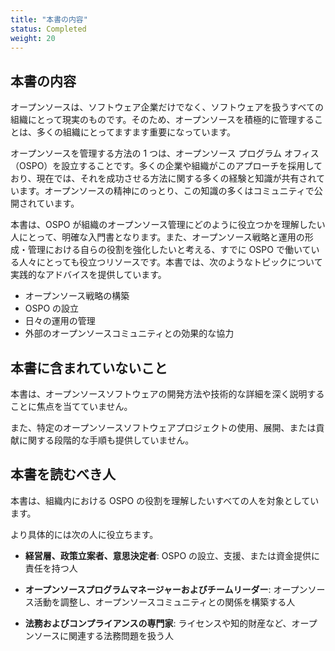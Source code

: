 ```yaml
---
title: "本書の内容"
status: Completed
weight: 20
---
```


## 本書の内容

オープンソースは、ソフトウェア企業だけでなく、ソフトウェアを扱うすべての組織にとって現実のものです。そのため、オープンソースを積極的に管理することは、多くの組織にとってますます重要になっています。

オープンソースを管理する方法の 1 つは、オープンソース プログラム オフィス（OSPO）を設立することです。多くの企業や組織がこのアプローチを採用しており、現在では、それを成功させる方法に関する多くの経験と知識が共有されています。オープンソースの精神にのっとり、この知識の多くはコミュニティで公開されています。

本書は、OSPO が組織のオープンソース管理にどのように役立つかを理解したい人にとって、明確な入門書となります。また、オープンソース戦略と運用の形成・管理における自らの役割を強化したいと考える、すでに OSPO で働いている人々にとっても役立つリソースです。本書では、次のようなトピックについて実践的なアドバイスを提供しています。

* オープンソース戦略の構築
* OSPO の設立
* 日々の運用の管理
* 外部のオープンソースコミュニティとの効果的な協力

## 本書に含まれていないこと

本書は、オープンソースソフトウェアの開発方法や技術的な詳細を深く説明することに焦点を当てていません。

また、特定のオープンソースソフトウェアプロジェクトの使用、展開、または貢献に関する段階的な手順も提供していません。

## 本書を読むべき人

本書は、組織内における OSPO の役割を理解したいすべての人を対象としています。

より具体的には次の人に役立ちます。

* **経営層、政策立案者、意思決定者**: OSPO の設立、支援、または資金提供に責任を持つ人

* **オープンソースプログラムマネージャーおよびチームリーダー**: オープンソース活動を調整し、オープンソースコミュニティとの関係を構築する人

* **法務およびコンプライアンスの専門家**: ライセンスや知的財産など、オープンソースに関連する法務問題を扱う人

